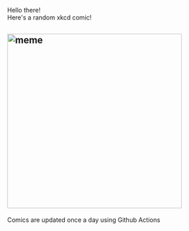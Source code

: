 Hello there! <br>Here's a random xkcd comic!<br>
## <img src="https://imgs.xkcd.com/comics/hipsters.png" alt="meme" width="400"/><br>
Comics are updated once a day using Github Actions